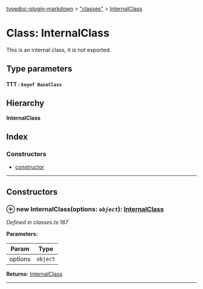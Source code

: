[typedoc-plugin-markdown](../README.md) > ["classes"](../modules/_classes_.md) > [InternalClass](../classes/_classes_.internalclass.md)

# Class: InternalClass

This is an internal class, it is not exported.

## Type parameters
#### TTT :  `keyof BaseClass`
## Hierarchy

**InternalClass**

## Index

### Constructors

* [constructor](_classes_.internalclass.md#constructor)

---

## Constructors

<a id="constructor"></a>

### ⊕ **new InternalClass**(options: *`object`*): [InternalClass](_classes_.internalclass.md)

*Defined in classes.ts:187*

**Parameters:**

| Param | Type |
| ------ | ------ |
| options | `object` | 

**Returns:** [InternalClass](_classes_.internalclass.md)

---

